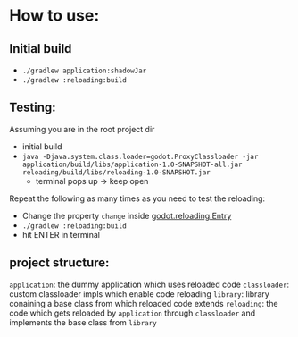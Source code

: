 # How to use:

## Initial build
- `./gradlew application:shadowJar`
- `./gradlew :reloading:build`

## Testing:
Assuming you are in the root project dir
- initial build
- `java -Djava.system.class.loader=godot.ProxyClassloader -jar application/build/libs/application-1.0-SNAPSHOT-all.jar reloading/build/libs/reloading-1.0-SNAPSHOT.jar`
  - terminal pops up -> keep open

Repeat the following as many times as you need to test the reloading:
- Change the property `change` inside [godot.reloading.Entry](reloading/src/main/kotlin/godot/reloading/Entry.kt)
- `./gradlew :reloading:build`
- hit ENTER in terminal


## project structure:
`application`: the dummy application which uses reloaded code
`classloader`: custom classloader impls which enable code reloading
`library`: library conaining a base class from which reloaded code extends
`reloading`: the code which gets reloaded by `application` through `classloader` and implements the base class from `library`
